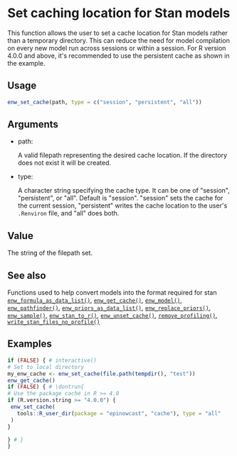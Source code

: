 # Set caching location for Stan models

This function allows the user to set a cache location for Stan models
rather than a temporary directory. This can reduce the need for model
compilation on every new model run across sessions or within a session.
For R version 4.0.0 and above, it's recommended to use the persistent
cache as shown in the example.

## Usage

``` r
enw_set_cache(path, type = c("session", "persistent", "all"))
```

## Arguments

- path:

  A valid filepath representing the desired cache location. If the
  directory does not exist it will be created.

- type:

  A character string specifying the cache type. It can be one of
  "session", "persistent", or "all". Default is "session". "session"
  sets the cache for the current session, "persistent" writes the cache
  location to the user's `.Renviron` file, and "all" does both.

## Value

The string of the filepath set.

## See also

Functions used to help convert models into the format required for stan
[`enw_formula_as_data_list()`](https://package.epinowcast.org/dev/reference/enw_formula_as_data_list.md),
[`enw_get_cache()`](https://package.epinowcast.org/dev/reference/enw_get_cache.md),
[`enw_model()`](https://package.epinowcast.org/dev/reference/enw_model.md),
[`enw_pathfinder()`](https://package.epinowcast.org/dev/reference/enw_pathfinder.md),
[`enw_priors_as_data_list()`](https://package.epinowcast.org/dev/reference/enw_priors_as_data_list.md),
[`enw_replace_priors()`](https://package.epinowcast.org/dev/reference/enw_replace_priors.md),
[`enw_sample()`](https://package.epinowcast.org/dev/reference/enw_sample.md),
[`enw_stan_to_r()`](https://package.epinowcast.org/dev/reference/enw_stan_to_r.md),
[`enw_unset_cache()`](https://package.epinowcast.org/dev/reference/enw_unset_cache.md),
[`remove_profiling()`](https://package.epinowcast.org/dev/reference/remove_profiling.md),
[`write_stan_files_no_profile()`](https://package.epinowcast.org/dev/reference/write_stan_files_no_profile.md)

## Examples

``` r
if (FALSE) { # interactive()
# Set to local directory
my_enw_cache <- enw_set_cache(file.path(tempdir(), "test"))
enw_get_cache()
if (FALSE) { # \dontrun{
# Use the package cache in R >= 4.0
if (R.version.string >= "4.0.0") {
 enw_set_cache(
   tools::R_user_dir(package = "epinowcast", "cache"), type = "all"
 )
}

} # }
}
```
